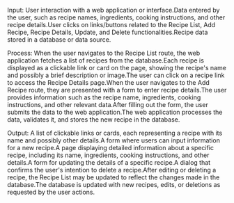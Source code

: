 Input: 
User interaction with a web application or interface.Data entered by the user, such as recipe names, ingredients, cooking instructions, and other recipe details.User clicks on links/buttons related to the Recipe List, Add Recipe, Recipe Details, Update, and Delete functionalities.Recipe data stored in a database or data source. 

Process: 
When the user navigates to the Recipe List route, the web application fetches a list of recipes from the database.Each recipe is displayed as a clickable link or card on the page, showing the recipe's name and possibly a brief description or image.The user can click on a recipe link to access the Recipe Details page.When the user navigates to the Add Recipe route, they are presented with a form to enter recipe details.The user provides information such as the recipe name, ingredients, cooking instructions, and other relevant data.After filling out the form, the user submits the data to the web application.The web application processes the data, validates it, and stores the new recipe in the database.

Output:
A list of clickable links or cards, each representing a recipe with its name and possibly other details.A form where users can input information for a new recipe.A page displaying detailed information about a specific recipe, including its name, ingredients, cooking instructions, and other details.A form for updating the details of a specific recipe.A dialog that confirms the user's intention to delete a recipe.After editing or deleting a recipe, the Recipe List may be updated to reflect the changes made in the database.The database is updated with new recipes, edits, or deletions as requested by the user actions.